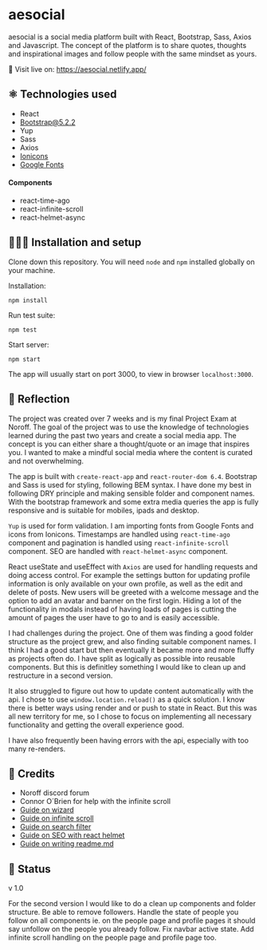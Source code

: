 # aesocial

 aesocial is a social media platform built with React, Bootstrap, Sass, Axios and Javascript. The concept of the platform is to share quotes, thoughts and inspirational images and follow people with the same mindset as yours. 

🔗 Visit live on: https://aesocial.netlify.app/

## ⚛️ Technologies used

- React 
- Bootstrap@5.2.2
- Yup
- Sass
- Axios
- [Ionicons](https://ionic.io/ionicons)
- [Google Fonts](https://fonts.google.com)

#### Components
- react-time-ago
- react-infinite-scroll
- react-helmet-async

## 👩🏻‍💻 Installation and setup 

Clone down this repository. You will need `node` and `npm` installed globally on your machine.  

Installation:

`npm install`  

Run test suite:  

`npm test`  

Start server:

`npm start`  

The app will usually start on port 3000, to view in browser `localhost:3000`.

## 💭 Reflection

The project was created over 7 weeks and is my final Project Exam at Noroff. The goal of the project was to use the knowledge of technologies learned during the past two years and create a social media app. The concept is you can either share a thought/quote or an image that inspires you. I wanted to make a mindful social media where the content is curated and not overwhelming. 

The app is built with `create-react-app` and `react-router-dom 6.4`. Bootstrap and Sass is used for styling, following BEM syntax. I have done my best in following DRY principle and making sensible folder and component names. With the bootstrap framework and some extra media queries the app is fully responsive and is suitable for mobiles, ipads and desktop. 

`Yup` is used for form validation. I am importing fonts from Google Fonts and icons from Ionicons. Timestamps are handled using `react-time-ago` component and pagination is handled using `react-infinite-scroll` component. SEO are handled with `react-helmet-async` component. 

React useState and useEffect with `Axios` are used for handling requests and doing access control. For example the settings button for updating profile information is only available on your own profile, as well as the edit and delete of posts. New users will be greeted with a welcome message and the option to add an avatar and banner on the first login. Hiding a lot of the functionality in modals instead of having loads of pages is cutting the amount of pages the user have to go to and is easily accessible. 

I had challenges during the project. One of them was finding a good folder structure as the project grew, and also finding suitable component names. I think I had a good start but then eventually it became more and more fluffy as projects often do. I have split as logically as possible into reusable components. But this is definitley something I would like to clean up and restructure in a second version.

It also struggled to figure out how to update content automatically with the api. I chose to use `window.location.reload()` as a quick solution. I know there is better ways using render and or push to state in React. But this was all new territory for me, so I chose to focus on implementing all necessary functionality and getting the overall experience good. 

I have also frequently been having errors with the api, especially with too many re-renders.

## 📝 Credits

- Noroff discord forum
- Connor O´Brien for help with the infinite scroll
- [Guide on wizard](https://codesandbox.io/s/withered-wind-ugnd0?fontsize=14&hidenavigation=1&theme=dark&file=/src/Wizard.js)
- [Guide on infinite scroll](https://upmostly.com/tutorials/build-an-infinite-scroll-component-in-react-using-react-hooks)
- [Guide on search filter](https://levelup.gitconnected.com/how-to-search-filter-through-data-in-react-26f1545fe3a1)
- [Guide on SEO with react helmet](https://www.freecodecamp.org/news/react-helmet-examples/)
- [Guide on writing readme.md](https://victorbruce82.medium.com/writing-an-awesome-readme-for-your-side-projects-fabd20f96db0)

## 📶 Status 

v 1.0

For the second version I would like to do a clean up components and folder structure. Be able to remove followers. Handle the state of people you follow on all components ie. on the people page and profile pages it should say unfollow on the people you already follow. Fix navbar active state. Add infinite scroll handling on the people page and profile page too. 



